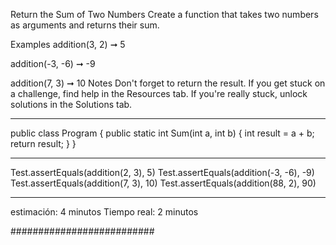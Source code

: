 
Return the Sum of Two Numbers
Create a function that takes two numbers as arguments and returns their sum.

Examples
addition(3, 2) ➞ 5

addition(-3, -6) ➞ -9

addition(7, 3) ➞ 10
Notes
Don't forget to return the result.
If you get stuck on a challenge, find help in the Resources tab.
If you're really stuck, unlock solutions in the Solutions tab.

--------------------

public class Program
{
    public static int Sum(int a, int b)
    {
        int result = a + b;
        return result;
    }
}

-----------------------------

Test.assertEquals(addition(2, 3), 5)
Test.assertEquals(addition(-3, -6), -9)
Test.assertEquals(addition(7, 3), 10)
Test.assertEquals(addition(88, 2), 90)

---------------------
estimación: 4 minutos
Tiempo real: 2 minutos

##########################


